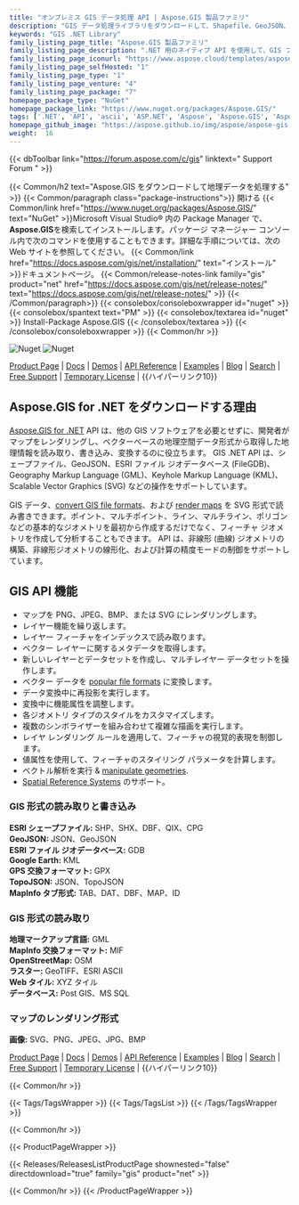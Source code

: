 ```yaml
---
title: "オンプレミス GIS データ処理 API | Aspose.GIS 製品ファミリ"
description: "GIS データ処理ライブラリをダウンロードして、Shapefile、GeoJSON、FIleGDB、KML、OSM XML の読み取り、書き込み、変換を行い、サポートされている形式から SVG へのマップをレンダリングします。"
keywords: "GIS .NET Library"
family_listing_page_title: "Aspose.GIS 製品ファミリ"
family_listing_page_description: ".NET 用のネイティブ API を使用して、GIS ファイル形式を作成、編集、変換する高性能アプリを開発します。"
family_listing_page_iconurl: "https://www.aspose.cloud/templates/aspose/App_Themes/V3/images/gis/272x272/aspose_gis-for-net.png"
family_listing_page_selfHosted: "1"
family_listing_page_type: "1"
family_listing_page_venture: "4"
family_listing_page_package: "7"
homepage_package_type: "NuGet"
homepage_package_link: "https://www.nuget.org/packages/Aspose.GIS/"
tags: ['.NET', 'API', 'ascii', 'ASP.NET', 'Aspose', 'Aspose.GIS', 'Aspose.Total', 'Assembly', 'bmp', 'C#', 'Component', 'Conholdate', 'Conholdate.Total', 'Convert', 'Converter', 'cpg', 'csharp', 'dat', 'database', 'dbf', 'dbf', 'epsg', 'format', 'gdb', 'geojson', 'geojson-to-shape', 'geojson-to-topojson', 'geometries', 'geometry', 'geoprocessing', 'geotiff', 'gml', 'gpx', 'id', 'jpg', 'kml', 'Library', 'linq', 'map', 'Microsoft', 'mif', 'mvc', 'osm', 'png', 'postgis', 'qix', 'raster', 'render', 'rendering', 'services', 'shape-to-geojson', 'shapes', 'shp', 'shx', 'spatial', 'sqlserver', 'srid', 'svg', 'tab', 'tif', 'tiff', 'topojson', 'topojson-to-geojson', 'vector', 'VisualStudio', 'windows-forms', 'winforms', 'wkt', 'ESRI', 'Geography', 'Markup', 'Keyhole', 'MapInfo', 'OpenStreetMap', 'scalable', 'bitmap', 'graphics']
homepage_github_image: "https://aspose.github.io/img/aspose/aspose-gis.png"
weight:  16
---
```


{{< dbToolbar link="https://forum.aspose.com/c/gis" linktext=" Support Forum " >}}

{{< Common/h2 text="Aspose.GIS をダウンロードして地理データを処理する"  >}}
{{< Common/paragraph class="package-instructions">}}
開ける
{{< Common/link href="https://www.nuget.org/packages/Aspose.GIS/" text="NuGet"  >}}Microsoft Visual Studio® 内の Package Manager で、 <b>Aspose.GIS</b>を検索してインストールします。パッケージ マネージャー コンソール内で次のコマンドを使用することもできます。詳細な手順については、次の Web サイトを参照してください。
{{< Common/link href="https://docs.aspose.com/gis/net/installation/" text="インストール"  >}}ドキュメントページ。
{{< Common/release-notes-link family="gis" product="net" href="https://docs.aspose.com/gis/net/release-notes/" text="https://docs.aspose.com/gis/net/release-notes/"  >}}
{{< /Common/paragraph>}}
{{< consolebox/consoleboxwrapper id="nuget" >}}
       {{< consolebox/spantext text="PM" >}}
       {{< consolebox/textarea id="nuget" >}} Install-Package Aspose.GIS {{< /consolebox/textarea >}}
{{< /consolebox/consoleboxwrapper >}}
{{< Common/hr >}}

![Nuget](https://img.shields.io/nuget/v/Aspose.GIS) ![Nuget](https://img.shields.io/nuget/dt/Aspose.GIS?label=nuget%20downloads)

[Product Page](https://products.aspose.com/gis/net/) | [Docs](https://docs.aspose.com/gis/net/) | [Demos](https://products.aspose.app/gis/family) | [API Reference](https://reference.aspose.com/gis/net/) | [Examples](https://github.com/aspose-gis/Aspose.GIS-for-.NET) | [Blog](https://blog.aspose.com/category/gis/) | [Search](https://search.aspose.com/) | [Free Support](https://forum.aspose.com/c/gis) | [Temporary License](https://purchase.aspose.com/temporary-license) | {{ハイパーリンク10}}

## Aspose.GIS for .NET をダウンロードする理由

[Aspose.GIS for .NET](https://products.aspose.com/gis/net/) API は、他の GIS ソフトウェアを必要とせずに、開発者がマップをレンダリングし、ベクターベースの地理空間データ形式から取得した地理情報を読み取り、書き込み、変換するのに役立ちます。 GIS .NET API は、シェープファイル、GeoJSON、ESRI ファイル ジオデータベース (FileGDB)、Geography Markup Language (GML)、Keyhole Markup Language (KML)、Scalable Vector Graphics (SVG) などの操作をサポートしています。

GIS データ、[convert GIS file formats](https://docs.aspose.com/gis/net/conversion/)、および [render maps](https://docs.aspose.com/gis/net/map-rendering/) を SVG 形式で読み書きできます。ポイント、マルチポイント、ライン、マルチライン、ポリゴンなどの基本的なジオメトリを最初から作成するだけでなく、フィーチャ ジオメトリを作成して分析することもできます。 API は、非線形 (曲線) ジオメトリの構築、非線形ジオメトリの線形化、および計算の精度モードの制御をサポートしています。

## GIS API 機能

- マップを PNG、JPEG、BMP、または SVG にレンダリングします。
- レイヤー機能を繰り返します。
- レイヤー フィーチャをインデックスで読み取ります。
- ベクター レイヤーに関するメタデータを取得します。
- 新しいレイヤーとデータセットを作成し、マルチレイヤー データセットを操作します。
- ベクター データを [popular file formats](https://docs.aspose.com/gis/net/supported-file-formats/) に変換します。
- データ変換中に再投影を実行します。
- 変換中に機能属性を調整します。
- 各ジオメトリ タイプのスタイルをカスタマイズします。
- 複数のシンボライザーを組み合わせて複雑な描画を実行します。
- レイヤ レンダリング ルールを適用して、フィーチャの視覚的表現を制御します。
- 値属性を使用して、フィーチャのスタイリング パラメータを計算します。
- ベクトル解析を実行 & [manipulate geometries](https://docs.aspose.com/gis/net/geometry-types/).
- [Spatial Reference Systems](https://docs.aspose.com/gis/net/spatial-reference-systems/) のサポート。

### GIS 形式の読み取りと書き込み

**ESRI シェープファイル:** SHP、SHX、DBF、QIX、CPG\
**GeoJSON:** JSON、GeoJSON\
**ESRI ファイル ジオデータベース:** GDB\
**Google Earth:** KML\
**GPS 交換フォーマット:** GPX\
**TopoJSON:** JSON、TopoJSON\
**MapInfo タブ形式:** TAB、DAT、DBF、MAP、ID

### GIS 形式の読み取り

**地理マークアップ言語:** GML\
**MapInfo 交換フォーマット:** MIF\
**OpenStreetMap:** OSM\
**ラスター:** GeoTIFF、ESRI ASCII\
**Web タイル:** XYZ タイル\
**データベース:** Post GIS、MS SQL

### マップのレンダリング形式

**画像:** SVG、PNG、JPEG、JPG、BMP

[Product Page](https://products.aspose.com/gis/net/) | [Docs](https://docs.aspose.com/gis/net/) | [Demos](https://products.aspose.app/gis/family) | [API Reference](https://reference.aspose.com/gis/net/) | [Examples](https://github.com/aspose-gis/Aspose.GIS-for-.NET) | [Blog](https://blog.aspose.com/category/gis/) | [Search](https://search.aspose.com/) | [Free Support](https://forum.aspose.com/c/gis) | [Temporary License](https://purchase.aspose.com/temporary-license) | {{ハイパーリンク10}}

{{< Common/hr >}}

{{< Tags/TagsWrapper >}}
 {{< Tags/TagsList >}}
{{< /Tags/TagsWrapper >}}

{{< Common/hr >}}

{{< ProductPageWrapper >}}
<!-- ReleasesListProductPage-->
   {{< Releases/ReleasesListProductPage shownested="false"  directdownload="true" family="gis" product="net" >}}
<!-- /ReleasesListProductPage-->
{{< Common/hr >}}
{{< /ProductPageWrapper >}}

